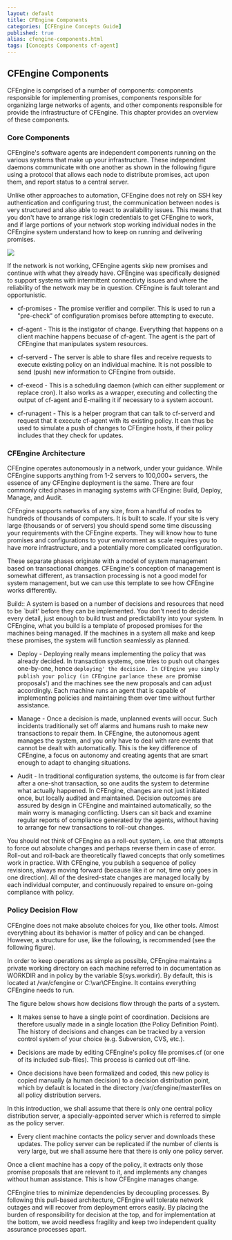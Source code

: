 ```yaml
---
layout: default
title: CFEngine Components
categories: [CFEngine Concepts Guide]
published: true
alias: cfengine-components.html
tags: [Concepts Components cf-agent]
---
```


## CFEngine Components

CFEngine is comprised of a number of components: components
responsible for implementing promises, components responsible for
organizing large networks of agents, and other components responsible
for provide the infrastructure of CFEngine. This chapter provides an
overview of these components.

### Core Components

CFEngine's software agents are independent components running on the
various systems that make up your infrastructure. These independent
daemons communicate with one another as shown in the following figure
using a protocol that allows each node to distribute promises, act
upon them, and report status to a central server.

Unlike other approaches to automation, CFEngine does not rely on SSH
key authentication and configuring trust, the communication between
nodes is very structured and also able to react to availability
issues. This means that you don't have to arrange risk login
credentials to get CFEngine to work, and if large portions of your
network stop working individual nodes in the CFEngine system
understand how to keep on running and delivering promises.

![](fig/components-overview.png)

If the network is not working, CFEngine agents skip new promises and
continue with what they already have. CFEngine was specifically
designed to support systems with intermittent connectivty issues and
where the reliability of the network may be in question. CFEngine is
fault tolerant and opportunistic.

* cf-promises - The promise verifier and compiler. This is used to run a "pre-check" of configuration promises before attempting to execute.

* cf-agent - This is the instigator of change. Everything that happens on a client machine happens becuase of cf-agent. The agent is the part of CFEngine that manipulates system resources.

* cf-serverd - The server is able to share files and receive requests to execute existing policy on an individual machine. It is not possible to send (push) new information to CFEngine from outside. 

* cf-execd - This is a scheduling daemon (which can either supplement or replace cron). It also works as a wrapper, executing and collecting the output of cf-agent and E-mailing it if necessary to a system account.

* cf-runagent - This is a helper program that can talk to cf-serverd and request that it execute cf-agent with its existing policy. It can thus be used to simulate a push of changes to CFEngine hosts, if their policy includes that they check for updates.
 

### CFEngine Architecture

CFEngine operates autonomously in a network, under your guidance.
While CFEngine supports anything from 1-2 servers to 100,000+ servers,
the essence of any CFEngine deployment is the same. There are four
commonly cited phases in managing systems with CFEngine: Build,
Deploy, Manage, and Audit.

CFEngine supports networks of any size, from a handful of nodes to
hundreds of thousands of computers. It is built to scale. If your site
is very large (thousands or of servers) you should spend some time
discussing your requirements with the CFEngine experts. They will know
how to tune promises and configurations to your environment as scale
requires you to have more infrastructure, and a potentially more
complicated configuration.

These separate phases originate with a model of system management
based on transactional changes. CFEngine's conception of management is
somewhat different, as transaction processing is not a good model for
system management, but we can use this template to see how CFEngine
works differently.

Build::
    A system is based on a number of decisions and resources that need to be `built' before they can be implemented. You don't need to decide every detail, just enough to build trust and predictability into your system. In CFEngine, what you build is a template of proposed promises for the machines being managed.  If the machines in a system all make and keep these promises, the system will function seamlessly as planned.

* Deploy - Deploying really means implementing the policy that was already decided. In transaction systems, one tries to push out changes one-by-one, hence `deploying' the decision. In CFEngine you simply publish your policy (in CFEngine parlance these are `promise proposals') and the machines see the new proposals and can adjust accordingly. Each machine runs an agent that is capable of implementing policies and maintaining them over time without further assistance. 

* Manage - Once a decision is made, unplanned events will occur. Such incidents traditionally set off alarms and humans rush to make new transactions to repair them.  In CFEngine, the autonomous agent manages the system, and you only have to deal with rare events that cannot be dealt with automatically.  This is the key difference of CFEngine, a focus on autonomy and creating agents that are smart enough to adapt to changing situations.

* Audit - In traditional configuration systems, the outcome is far from clear after a one-shot transaction, so one audits the system to determine what actually happened. In CFEngine, changes are not just initiated once, but locally audited and maintained. Decision outcomes are assured by design in CFEngine and maintained automatically, so the main worry is managing conflicting. Users can sit back and examine regular reports of compliance generated by the agents, without having to arrange for new transactions to roll-out changes.

You should not think of CFEngine as a roll-out system, i.e. one that attempts to force out absolute changes and perhaps reverse them in case of error. Roll-out and roll-back are theoretically flawed concepts that only sometimes work in practice. With CFEngine, you publish a sequence of policy revisions, always moving forward (because like it or not, time only goes in one direction). All of the desired-state changes are managed locally by each individual computer, and continuously repaired to ensure on-going compliance with policy.

### Policy Decision Flow

CFEngine does not make absolute choices for you, like other tools.  Almost everything about its behavior is matter of policy and can be changed. However, a structure for use, like the following, is recommended (see the following figure).

In order to keep operations as simple as possible, CFEngine maintains a private working directory on each machine referred to in documentation as WORKDIR and in policy by the variable $(sys.workdir). By default, this is located at /var/cfengine or C:\var\CFEngine. It contains everything CFEngine needs to run.

The figure below shows how decisions flow through the parts of a system.

* It makes sense to have a single point of coordination. Decisions are therefore usually made in a single location (the Policy Definition Point). The history of decisions and changes can be tracked by a version control system of your choice (e.g. Subversion, CVS, etc.).

* Decisions are made by editing CFEngine's policy file promises.cf (or one of its included sub-files). This process is carried out off-line.

* Once decisions have been formalized and coded, this new policy is copied manually (a human decision) to a decision distribution point, which by default is located in the directory /var/cfengine/masterfiles
on all policy distribution servers. 

In this introduction, we shall assume that there is only one central policy distribution server, a specially-appointed server which is referred to simple as the policy server.

* Every client machine contacts the policy server and downloads these updates. The policy server can be replicated if the number of clients is very large, but we shall assume here that there is only one policy server.

Once a client machine has a copy of the policy, it extracts only those promise proposals that are relevant to it, and implements any changes without human assistance. This is how CFEngine manages change.

CFEngine tries to minimize dependencies by decoupling processes. By following this pull-based architecture, CFEngine will tolerate network outages and will recover from deployment errors easily. By placing the burden of responsibility for decision at the top, and for implementation at the bottom, we avoid needless fragility and keep two independent quality assurance processes apart.
